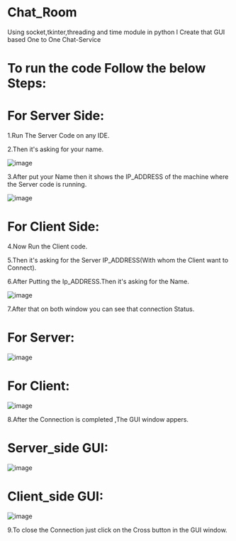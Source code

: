 # Chat_Room

Using socket,tkinter,threading and time module in python I Create that GUI based One to One Chat-Service

# To run the code Follow the below Steps:

# For Server Side:

1.Run The Server Code on any IDE.

2.Then it's asking for your name.

![image](https://user-images.githubusercontent.com/92175535/173895952-6449d135-ae7a-41af-9c93-4d29c4b366c3.png)


3.After put your Name then it shows the IP_ADDRESS of the machine where the Server code is running.

![image](https://user-images.githubusercontent.com/92175535/173896476-7b48be00-f76e-4150-b0ca-615fa91da223.png)

# For Client Side:
4.Now Run the Client code.

5.Then it's asking for the Server IP_ADDRESS(With whom the Client want to Connect).

6.After Putting the Ip_ADDRESS.Then it's asking for the Name.

![image](https://user-images.githubusercontent.com/92175535/173897360-8aa40833-2c6f-48c8-b261-0921e1aee97a.png)


7.After that on both window you can see that connection Status.
# For Server:

![image](https://user-images.githubusercontent.com/92175535/173897591-9a1ad6e2-8703-4ee8-98c5-f0ea9d380f7e.png)
# For Client:

![image](https://user-images.githubusercontent.com/92175535/173897659-d1e5d99e-9246-446a-aba1-78835010bf12.png)

8.After the Connection is completed ,The GUI window appers.

# Server_side GUI:
![image](https://user-images.githubusercontent.com/92175535/173898133-da843074-a77c-4622-93f8-1b34abab38ec.png)

# Client_side GUI:
![image](https://user-images.githubusercontent.com/92175535/173898207-cefb9bc5-6412-4850-838f-74da8e0ebf11.png)

9.To close the Connection just click on the Cross button in the GUI window.




